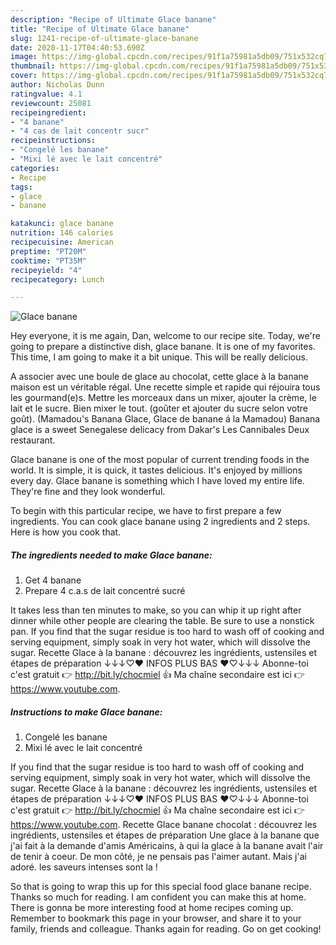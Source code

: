 ```yaml
---
description: "Recipe of Ultimate Glace banane"
title: "Recipe of Ultimate Glace banane"
slug: 1241-recipe-of-ultimate-glace-banane
date: 2020-11-17T04:40:53.690Z
image: https://img-global.cpcdn.com/recipes/91f1a75981a5db09/751x532cq70/glace-banane-photo-principale-de-la-recette.jpg
thumbnail: https://img-global.cpcdn.com/recipes/91f1a75981a5db09/751x532cq70/glace-banane-photo-principale-de-la-recette.jpg
cover: https://img-global.cpcdn.com/recipes/91f1a75981a5db09/751x532cq70/glace-banane-photo-principale-de-la-recette.jpg
author: Nicholas Dunn
ratingvalue: 4.1
reviewcount: 25081
recipeingredient:
- "4 banane"
- "4 cas de lait concentr sucr"
recipeinstructions:
- "Congelé les banane"
- "Mixi lé avec le lait concentré"
categories:
- Recipe
tags:
- glace
- banane

katakunci: glace banane 
nutrition: 146 calories
recipecuisine: American
preptime: "PT20M"
cooktime: "PT35M"
recipeyield: "4"
recipecategory: Lunch

---
```



![Glace banane](https://img-global.cpcdn.com/recipes/91f1a75981a5db09/751x532cq70/glace-banane-photo-principale-de-la-recette.jpg)

Hey everyone, it is me again, Dan, welcome to our recipe site. Today, we're going to prepare a distinctive dish, glace banane. It is one of my favorites. This time, I am going to make it a bit unique. This will be really delicious.

A associer avec une boule de glace au chocolat, cette glace à la banane maison est un véritable régal. Une recette simple et rapide qui réjouira tous les gourmand(e)s. Mettre les morceaux dans un mixer, ajouter la crème, le lait et le sucre. Bien mixer le tout. (goûter et ajouter du sucre selon votre goût). (Mamadou&#39;s Banana Glace, Glace de banane á la Mamadou) Banana glace is a sweet Senegalese delicacy from Dakar&#39;s Les Cannibales Deux restaurant.

Glace banane is one of the most popular of current trending foods in the world. It is simple, it is quick, it tastes delicious. It's enjoyed by millions every day. Glace banane is something which I have loved my entire life. They're fine and they look wonderful.


To begin with this particular recipe, we have to first prepare a few ingredients. You can cook glace banane using 2 ingredients and 2 steps. Here is how you cook that.

<!--inarticleads1-->

##### The ingredients needed to make Glace banane:

1. Get 4 banane
1. Prepare 4 c.a.s de lait concentré sucré


It takes less than ten minutes to make, so you can whip it up right after dinner while other people are clearing the table. Be sure to use a nonstick pan. If you find that the sugar residue is too hard to wash off of cooking and serving equipment, simply soak in very hot water, which will dissolve the sugar. Recette Glace à la banane : découvrez les ingrédients, ustensiles et étapes de préparation ↓↓↓♡♥ INFOS PLUS BAS ♥♡↓↓↓ Abonne-toi c&#39;est gratuit 👉 http://bit.ly/chocmiel 👍 Ma chaîne secondaire est ici 👉 https://www.youtube.com. 

<!--inarticleads2-->

##### Instructions to make Glace banane:

1. Congelé les banane
1. Mixi lé avec le lait concentré


If you find that the sugar residue is too hard to wash off of cooking and serving equipment, simply soak in very hot water, which will dissolve the sugar. Recette Glace à la banane : découvrez les ingrédients, ustensiles et étapes de préparation ↓↓↓♡♥ INFOS PLUS BAS ♥♡↓↓↓ Abonne-toi c&#39;est gratuit 👉 http://bit.ly/chocmiel 👍 Ma chaîne secondaire est ici 👉 https://www.youtube.com. Recette Glace banane chocolat : découvrez les ingrédients, ustensiles et étapes de préparation Une glace à la banane que j&#39;ai fait à la demande d&#39;amis Américains, à qui la glace à la banane avait l&#39;air de tenir à coeur. De mon côté, je ne pensais pas l&#39;aimer autant. Mais j&#39;ai adoré. les saveurs intenses sont la ! 

So that is going to wrap this up for this special food glace banane recipe. Thanks so much for reading. I am confident you can make this at home. There is gonna be more interesting food at home recipes coming up. Remember to bookmark this page in your browser, and share it to your family, friends and colleague. Thanks again for reading. Go on get cooking!
